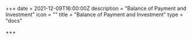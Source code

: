 +++
date = 2021-12-09T16:00:00Z
description = "Balance of Payment and Investment"
icon = ""
title = "Balance of Payment and Investment"
type = "docs"

+++
